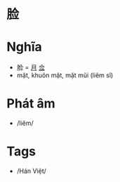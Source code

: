 # 脸

# Nghĩa
* 脸 = [月](月.md) [佥](佥.md)
* mặt, khuôn mặt, mặt mũi (liêm sĩ)

# Phát âm
* /liêm/

# Tags
* /Hán Việt/

<script>window.HANZI_FIELD='脸';</script>
